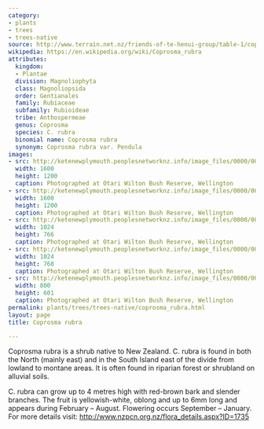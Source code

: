 ```yaml
---
category:
- plants
- trees
- trees-native
source: http://www.terrain.net.nz/friends-of-te-henui-group/table-1/coprosma-rubra.html
wikipedia: https://en.wikipedia.org/wiki/Coprosma_rubra
attributes:
  kingdom:
  - Plantae
  division: Magnoliophyta
  class: Magnoliopsida
  order: Gentianales
  family: Rubiaceae
  subfamily: Rubioideae
  tribe: Anthospermeae
  genus: Coprosma
  species: C. rubra
  binomial name: Coprosma rubra
  synonym: Coprosma rubra var. Pendula
images:
- src: http://ketenewplymouth.peoplesnetworknz.info/image_files/0000/0005/3544/Coprosma_rubra-006.JPG
  width: 1600
  height: 1200
  caption: Photographed at Otari Wilton Bush Reserve, Wellington
- src: http://ketenewplymouth.peoplesnetworknz.info/image_files/0000/0008/2958/coprosma_rubra-001.JPG
  width: 1600
  height: 1200
  caption: Photographed at Otari Wilton Bush Reserve, Wellington
- src: http://ketenewplymouth.peoplesnetworknz.info/image_files/0000/0005/3539/Coprosma_rubra-005.JPG
  width: 1024
  height: 766
  caption: Photographed at Otari Wilton Bush Reserve, Wellington
- src: http://ketenewplymouth.peoplesnetworknz.info/image_files/0000/0008/2963/coprosma_rubra-002.JPG
  width: 1024
  height: 768
  caption: Photographed at Otari Wilton Bush Reserve, Wellington
- src: http://ketenewplymouth.peoplesnetworknz.info/image_files/0000/0008/2968/coprosma_rubra-004.JPG
  width: 800
  height: 601
  caption: Photographed at Otari Wilton Bush Reserve, Wellington
permalink: plants/trees/trees-native/coprosma_rubra.html
layout: page
title: Coprosma rubra

---
```

Coprosma rubra is a shrub native to New Zealand. C. rubra is found in both the North (mainly east) and in the South Island east of the divide from lowland to montane areas. It is often found in riparian forest or shrubland on alluvial soils.

C. rubra can grow up to 4 metres high with red-brown bark and slender branches. The fruit is yellowish-white, oblong and up to 6mm long and appears during February – August. Flowering occurs September – January.
For more details visit:
<a href="http://www.nzpcn.org.nz/flora_details.aspx?ID=1735" target="_blank">http://www.nzpcn.org.nz/flora_details.aspx?ID=1735</a>
